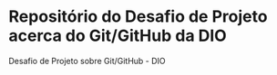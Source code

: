# Repositório do Desafio de Projeto acerca do Git/GitHub da DIO
Desafio de Projeto sobre Git/GitHub - DIO
